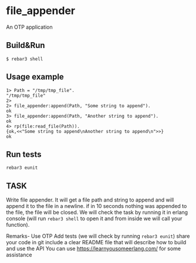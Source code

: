 file_appender
=====

An OTP application

Build&Run
-----

    $ rebar3 shell

Usage example
-----

```
1> Path = "/tmp/tmp_file".    
"/tmp/tmp_file"
2> 
2> file_appender:append(Path, "Some string to append").
ok
3> file_appender:append(Path, "Another string to append").
ok
4> rp(file:read_file(Path)).
{ok,<<"Some string to append\nAnother string to append\n">>}
ok
```

Run tests
-----

``rebar3 eunit``

TASK
-----

Write file appender. It will get a file path and string to append and will append it to the file in a newline.
if in 10 seconds nothing was appended to the file, the file will be closed.
We will check the task by running it in erlang console (will run `rebar3 shell` to open it and from inside we will call your function).﻿

Remarks-
Use OTP
Add tests (we will check by running `rebar3 eunit`)
share your code in git
include a clear README file that will describe how to build and use the API
You can use https://learnyousomeerlang.com/ for some assistance  
